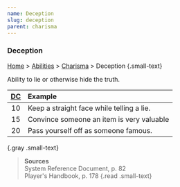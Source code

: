 ```yaml
---
name: Deception
slug: deception
parent: charisma
---
```

### Deception
[Home](dm-operations-center) > [Abilities](abilities-menu) > [Charisma](charisma) > Deception {.small-text}

Ability to lie or otherwise hide the truth.

| [DC](difficulty-class) | Example                 |
| :--: | :---------------------------------------- |
|  10  | Keep a straight face while telling a lie. |
|  15  | Convince someone an item is very valuable |
|  20  | Pass yourself off as someone famous.      |
{.gray .small-text}

> **Sources** <br/>
> System Reference Document, p. 82<br/>
> Player's Handbook, p. 178
{.read .small-text}

